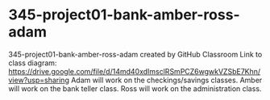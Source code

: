 # 345-project01-bank-amber-ross-adam
345-project01-bank-amber-ross-adam created by GitHub Classroom
Link to class diagram: https://drive.google.com/file/d/14md40xdImsclRSmPCZ6wgwkVZSbE7Khn/view?usp=sharing
Adam will work on the checkings/savings classes. Amber will work on the bank teller class. Ross will work on the administration class.

